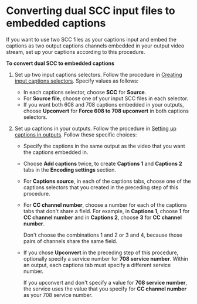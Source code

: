 # Converting dual SCC input files to embedded captions<a name="converting-dual-scc-input-files-to-embedded-captions"></a>

If you want to use two SCC files as your captions input and embed the captions as two output captions channels embedded in your output video stream, set up your captions according to this procedure\.

**To convert dual SCC to embedded captions**

1. Set up two input captions selectors\. Follow the procedure in [Creating input captions selectors](create-input-caption-selectors.md)\. Specify values as follows:
   + In each captions selector, choose **SCC** for **Source**\.
   + For **Source file**, choose one of your input SCC files in each selector\.
   + If you want both 608 and 708 captions embedded in your outputs, choose **Upconvert** for **Force 608 to 708 upconvert** in both captions selectors\.

1. Set up captions in your outputs\. Follow the procedure in [Setting up captions in outputs](set-up-captions-in-outputs.md)\. Follow these specific choices:
   + Specify the captions in the same output as the video that you want the captions embedded in\.
   + Choose **Add captions** twice, to create **Captions 1** and **Captions 2** tabs in the **Encoding settings** section\.
   + For **Captions source**, in each of the captions tabs, choose one of the captions selectors that you created in the preceding step of this procedure\.
   + For **CC channel number**, choose a number for each of the captions tabs that don't share a field\. For example, in **Captions 1**, choose **1** for **CC channel number** and in **Captions 2**, choose **3** for **CC channel number**\.

     Don't choose the combinations 1 and 2 or 3 and 4, because those pairs of channels share the same field\.
   + If you chose **Upconvert** in the preceding step of this procedure, optionally specify a service number for **708 service number**\. Within an output, each captions tab must specify a different service number\.

     If you upconvert and don't specify a value for **708 service number**, the service uses the value that you specify for **CC channel number** as your 708 service number\.